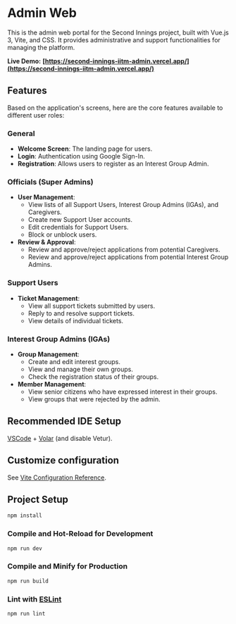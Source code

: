 # Admin Web

This is the admin web portal for the Second Innings project, built with Vue.js 3, Vite, and CSS. It provides administrative and support functionalities for managing the platform.

**Live Demo:** **[https://second-innings-iitm-admin.vercel.app/](https://second-innings-iitm-admin.vercel.app/)**

## Features

Based on the application's screens, here are the core features available to different user roles:

### General

- **Welcome Screen**: The landing page for users.
- **Login**: Authentication using Google Sign-In.
- **Registration**: Allows users to register as an Interest Group Admin.

### Officials (Super Admins)

- **User Management**:
  - View lists of all Support Users, Interest Group Admins (IGAs), and Caregivers.
  - Create new Support User accounts.
  - Edit credentials for Support Users.
  - Block or unblock users.
- **Review & Approval**:
  - Review and approve/reject applications from potential Caregivers.
  - Review and approve/reject applications from potential Interest Group Admins.

### Support Users

- **Ticket Management**:
  - View all support tickets submitted by users.
  - Reply to and resolve support tickets.
  - View details of individual tickets.

### Interest Group Admins (IGAs)

- **Group Management**:
  - Create and edit interest groups.
  - View and manage their own groups.
  - Check the registration status of their groups.
- **Member Management**:
  - View senior citizens who have expressed interest in their groups.
  - View groups that were rejected by the admin.

## Recommended IDE Setup

[VSCode](https://code.visualstudio.com/) + [Volar](https://marketplace.visualstudio.com/items?itemName=Vue.volar) (and disable Vetur).

## Customize configuration

See [Vite Configuration Reference](https://vite.dev/config/).

## Project Setup

```sh
npm install
```

### Compile and Hot-Reload for Development

```sh
npm run dev
```

### Compile and Minify for Production

```sh
npm run build
```

### Lint with [ESLint](https://eslint.org/)

```sh
npm run lint
```
